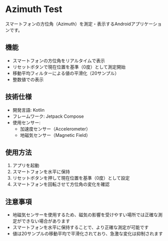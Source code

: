 # Azimuth Test

スマートフォンの方位角（Azimuth）を測定・表示するAndroidアプリケーションです。

## 機能

- スマートフォンの方位角をリアルタイムで表示
- リセットボタンで現在位置を基準（0度）として測定開始
- 移動平均フィルターによる値の平滑化（20サンプル）
- 整数値での表示

## 技術仕様

- 開発言語: Kotlin
- フレームワーク: Jetpack Compose
- 使用センサー:
  - 加速度センサー（Accelerometer）
  - 地磁気センサー（Magnetic Field）

## 使用方法

1. アプリを起動
2. スマートフォンを水平に保持
3. リセットボタンを押して現在位置を基準（0度）として設定
4. スマートフォンを回転させて方位角の変化を確認

## 注意事項

- 地磁気センサーを使用するため、磁気の影響を受けやすい場所では正確な測定ができない場合があります
- スマートフォンを水平に保持することで、より正確な測定が可能です
- 値は20サンプルの移動平均で平滑化されており、急激な変化は抑制されます 